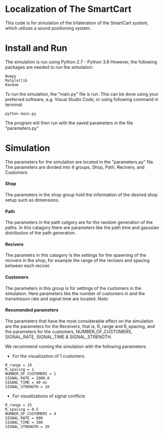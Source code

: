 # Localization of The SmartCart
This code is for simulation of the trilateration of the SmartCart system, which utilizes
a sound positioning system.

# Install and Run

The simulation is run using Python 2.7 - Python 3.6
However, the following packages are needed to run the simulation:

~~~~
Numpy
Matplotlib
Random
~~~~

To run the simulation, the "main.py" file is run. This can be done using your preferred software, e.g. Visual Studio Code, or using following command in terminal:

~~~~
python main.py
~~~~

The program will then run with the saved parameters in the file "parameters.py"


# Simulation

The parameters for the simulation are located in the "parameters.py" file.
The parameters are divided into 4 groups, Shop, Path, Recivers, and Customers

#### Shop ####
The parameters in the shop group hold the information of the desired shop setup such as dimensions.

#### Path ####
The parameters in the path catgory are for the random generation of the paths. In this catagory there are parameters like the path time and gaussian distribution of the path generation.

#### Recivers ####
The parametrs in this catagory is the settings for the spawning of the recivers in the shop, for example the range of the recivers and spacing between each reciver.

#### Customers ####
The parameters in this group is for settings of the customers in the simulation. Here parameters like the number of customers in and the transmisson rate and signal time are located.
*Note:*

#### Recomended parameters ####

The parameters that have the most considerable effect on the simulation are the parameters for the Receivers, that is, R_range and R_spacing,
and the parameters for the customers, NUMBER_OF_CUSTOMERS, SIGNAL_RATE, SIGNAL_TIME & SIGNAL_STRENGTH.

We recommend running the simulation with the following parameters:


- For the visualization of 1 customers
~~~~
R_range = 10
R_spacing = 1
NUMBER_OF_CUSTOMERS = 1
SIGNAL_RATE = 2000.0 
SIGANL_TIME = 40 ms
SIGNAL_STRENGTH = 10
~~~~

- For visualizations of signal conflicts
~~~~
R_range = 25
R_spacing = 0.5
NUMBER_OF_CUSTOMERS = 4
SIGNAL_RATE = 600
SIGNAL_TIME = 300
SIGNAL_STRENGTH = 20
~~~~
